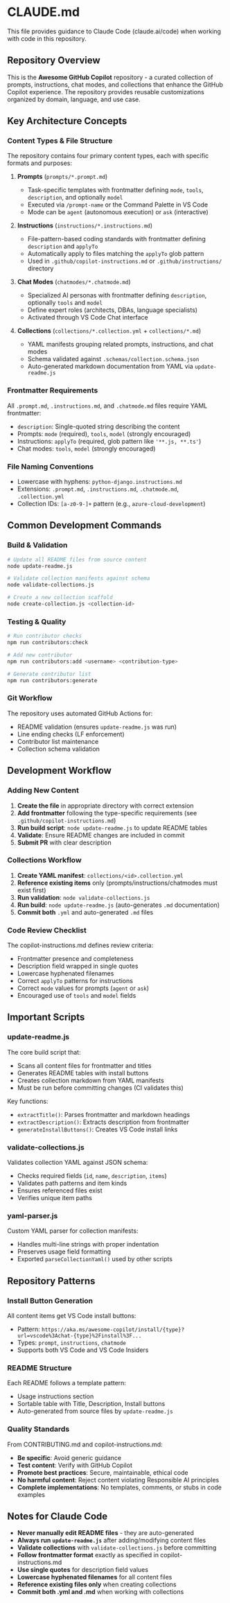 # CLAUDE.md

This file provides guidance to Claude Code (claude.ai/code) when working with code in this repository.

## Repository Overview

This is the **Awesome GitHub Copilot** repository - a curated collection of prompts, instructions, chat modes, and collections that enhance the GitHub Copilot experience. The repository provides reusable customizations organized by domain, language, and use case.

## Key Architecture Concepts

### Content Types & File Structure

The repository contains four primary content types, each with specific formats and purposes:

1. **Prompts** (`prompts/*.prompt.md`)
   - Task-specific templates with frontmatter defining `mode`, `tools`, `description`, and optionally `model`
   - Executed via `/prompt-name` or the Command Palette in VS Code
   - Mode can be `agent` (autonomous execution) or `ask` (interactive)

2. **Instructions** (`instructions/*.instructions.md`)
   - File-pattern-based coding standards with frontmatter defining `description` and `applyTo`
   - Automatically apply to files matching the `applyTo` glob pattern
   - Used in `.github/copilot-instructions.md` or `.github/instructions/` directory

3. **Chat Modes** (`chatmodes/*.chatmode.md`)
   - Specialized AI personas with frontmatter defining `description`, optionally `tools` and `model`
   - Define expert roles (architects, DBAs, language specialists)
   - Activated through VS Code Chat interface

4. **Collections** (`collections/*.collection.yml` + `collections/*.md`)
   - YAML manifests grouping related prompts, instructions, and chat modes
   - Schema validated against `.schemas/collection.schema.json`
   - Auto-generated markdown documentation from YAML via `update-readme.js`

### Frontmatter Requirements

All `.prompt.md`, `.instructions.md`, and `.chatmode.md` files require YAML frontmatter:

- `description`: Single-quoted string describing the content
- Prompts: `mode` (required), `tools`, `model` (strongly encouraged)
- Instructions: `applyTo` (required, glob pattern like `'**.js, **.ts'`)
- Chat modes: `tools`, `model` (strongly encouraged)

### File Naming Conventions

- Lowercase with hyphens: `python-django.instructions.md`
- Extensions: `.prompt.md`, `.instructions.md`, `.chatmode.md`, `.collection.yml`
- Collection IDs: `[a-z0-9-]+` pattern (e.g., `azure-cloud-development`)

## Common Development Commands

### Build & Validation

```bash
# Update all README files from source content
node update-readme.js

# Validate collection manifests against schema
node validate-collections.js

# Create a new collection scaffold
node create-collection.js <collection-id>
```

### Testing & Quality

```bash
# Run contributor checks
npm run contributors:check

# Add new contributor
npm run contributors:add <username> <contribution-type>

# Generate contributor list
npm run contributors:generate
```

### Git Workflow

The repository uses automated GitHub Actions for:
- README validation (ensures `update-readme.js` was run)
- Line ending checks (LF enforcement)
- Contributor list maintenance
- Collection schema validation

## Development Workflow

### Adding New Content

1. **Create the file** in appropriate directory with correct extension
2. **Add frontmatter** following the type-specific requirements (see `.github/copilot-instructions.md`)
3. **Run build script**: `node update-readme.js` to update README tables
4. **Validate**: Ensure README changes are included in commit
5. **Submit PR** with clear description

### Collections Workflow

1. **Create YAML manifest**: `collections/<id>.collection.yml`
2. **Reference existing items** only (prompts/instructions/chatmodes must exist first)
3. **Run validation**: `node validate-collections.js`
4. **Run build**: `node update-readme.js` (auto-generates `.md` documentation)
5. **Commit both** `.yml` and auto-generated `.md` files

### Code Review Checklist

The copilot-instructions.md defines review criteria:
- Frontmatter presence and completeness
- Description field wrapped in single quotes
- Lowercase hyphenated filenames
- Correct `applyTo` patterns for instructions
- Correct `mode` values for prompts (`agent` or `ask`)
- Encouraged use of `tools` and `model` fields

## Important Scripts

### update-readme.js

The core build script that:
- Scans all content files for frontmatter and titles
- Generates README tables with install buttons
- Creates collection markdown from YAML manifests
- Must be run before committing changes (CI validates this)

Key functions:
- `extractTitle()`: Parses frontmatter and markdown headings
- `extractDescription()`: Extracts description from frontmatter
- `generateInstallButtons()`: Creates VS Code install links

### validate-collections.js

Validates collection YAML against JSON schema:
- Checks required fields (`id`, `name`, `description`, `items`)
- Validates path patterns and item kinds
- Ensures referenced files exist
- Verifies unique item paths

### yaml-parser.js

Custom YAML parser for collection manifests:
- Handles multi-line strings with proper indentation
- Preserves usage field formatting
- Exported `parseCollectionYaml()` used by other scripts

## Repository Patterns

### Install Button Generation

All content items get VS Code install buttons:
- Pattern: `https://aka.ms/awesome-copilot/install/{type}?url=vscode%3Achat-{type}%2Finstall%3F...`
- Types: `prompt`, `instructions`, `chatmode`
- Supports both VS Code and VS Code Insiders

### README Structure

Each README follows a template pattern:
- Usage instructions section
- Sortable table with Title, Description, Install buttons
- Auto-generated from source files by `update-readme.js`

### Quality Standards

From CONTRIBUTING.md and copilot-instructions.md:
- **Be specific**: Avoid generic guidance
- **Test content**: Verify with GitHub Copilot
- **Promote best practices**: Secure, maintainable, ethical code
- **No harmful content**: Reject content violating Responsible AI principles
- **Complete implementations**: No templates, comments, or stubs in code examples

## Notes for Claude Code

- **Never manually edit README files** - they are auto-generated
- **Always run `update-readme.js`** after adding/modifying content files
- **Validate collections** with `validate-collections.js` before committing
- **Follow frontmatter format** exactly as specified in copilot-instructions.md
- **Use single quotes** for description field values
- **Lowercase hyphenated filenames** for all content files
- **Reference existing files only** when creating collections
- **Commit both .yml and .md** when working with collections
